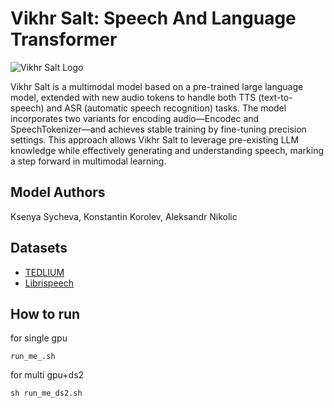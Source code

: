 # Vikhr Salt: Speech And Language Transformer

![Vikhr Salt Logo](https://huggingface.co/Vikhrmodels/salt-116k/resolve/main/IMG_1304%20copy.png)

Vikhr Salt is a multimodal model based on a pre-trained large language model, extended with new audio tokens to handle both TTS (text-to-speech) and ASR (automatic speech recognition) tasks. The model incorporates two variants for encoding audio—Encodec and SpeechTokenizer—and achieves stable training by fine-tuning precision settings. This approach allows Vikhr Salt to leverage pre-existing LLM knowledge while effectively generating and understanding speech, marking a step forward in multimodal learning.

## Model  Authors 

Ksenya Sycheva, Konstantin Korolev, Aleksandr Nikolic
## Datasets 
- [TEDLIUM](https://huggingface.co/datasets/LIUM/tedlium)
- [Librispeech](https://huggingface.co/datasets/openslr/librispeech_asr)


## How to run

for single gpu
```
run_me_.sh

```

for multi gpu+ds2
```
sh run_me_ds2.sh

```
